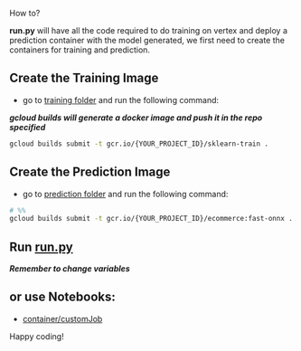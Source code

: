 How to?

**run.py** will have all the code required to do training on vertex and deploy a prediction container with the model generated, we first need to create the containers for training and prediction.

## Create the Training Image

- go to [training folder](./training) and run the following command:

***gcloud builds will generate a docker image and push it in the repo specified***

```bash
gcloud builds submit -t gcr.io/{YOUR_PROJECT_ID}/sklearn-train .
```

## Create the Prediction Image

- go to [prediction folder](./prediction) and run the following command:

```bash
# %%
gcloud builds submit -t gcr.io/{YOUR_PROJECT_ID}/ecommerce:fast-onnx .
```

## Run [run.py](./run.py)

***Remember to change variables***

## or use Notebooks:

- [container/customJob](./container.ipynb)


Happy coding!
